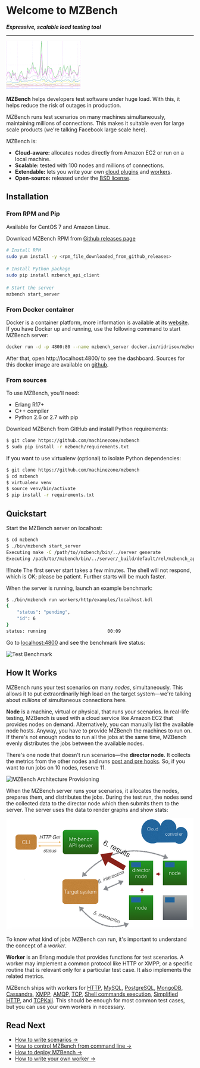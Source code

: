# Welcome to MZBench

***Expressive, scalable load testing tool***

---

![Graphs](images/graphs.gif)

**MZBench** helps developers test software under huge load. With this, it helps reduce the risk of outages in production.

MZBench runs test scenarios on many machines simultaneously, maintaining millions of connections. This makes it suitable even for large scale products (we're talking Facebook large scale here).

MZBench is:

 - **Cloud-aware:** allocates nodes directly from Amazon EC2 or run on a local machine.
 - **Scalable:** tested with 100 nodes and millions of connections.
 - **Extendable:** lets you write your own [cloud plugins](cloud_plugins#how-to-write-a-cloud-plugin) and [workers](workers.md#how-to-write-a-worker).
 - **Open-source:** released under the [BSD license](https://github.com/machinezone/mzbench/blob/master/LICENSE).


## Installation

### From RPM and Pip

Available for CentOS 7 and Amazon Linux.

Download MZBench RPM from [Github releases page](https://github.com/machinezone/mzbench/releases)

```bash
# Install RPM
sudo yum install -y <rpm_file_downloaded_from_github_releases>

# Install Python package
sudo pip install mzbench_api_client

# Start the server
mzbench start_server
```

### From Docker container

Docker is a container platform, more information is available at its [website](https://www.docker.com/). If you have Docker up and running, use the following command to start MZBench server:

```bash
docker run -d -p 4800:80 --name mzbench_server docker.io/ridrisov/mzbench
```

After that, open http://localhost:4800/ to see the dashboard. Sources for this docker image are available on [github](https://github.com/machinezone/mzbench/tree/master/docker).

### From sources

To use MZBench, you'll need:

 - Erlang R17+
 - C++ compiler
 - Python 2.6 or 2.7 with pip

Download MZBench from GitHub and install Python requirements:

```bash
$ git clone https://github.com/machinezone/mzbench
$ sudo pip install -r mzbench/requirements.txt
```

If you want to use virtualenv (optional) to isolate Python dependencies:

```bash
$ git clone https://github.com/machinezone/mzbench
$ cd mzbench
$ virtualenv venv
$ source venv/bin/activate
$ pip install -r requirements.txt
```

## Quickstart

Start the MZBench server on localhost:

```bash
$ cd mzbench
$ ./bin/mzbench start_server
Executing make -C /path/to//mzbench/bin/../server generate
Executing /path/to//mzbench/bin/../server/_build/default/rel/mzbench_api/bin/mzbench_api start
```

!!!note
    The first server start takes a few minutes. The shell will not respond, which is OK; please be patient. Further starts will be much faster.

When the server is running, launch an example benchmark:

```bash
$ ./bin/mzbench run workers/http/examples/localhost.bdl
{
    "status": "pending",
    "id": 6
}
status: running                       00:09
```

Go to [localhost:4800](http://localhost:4800) and see the benchmark live status:

![Test Benchmark](images/test_benchmark.png)


## How It Works

MZBench runs your test scenarios on many *nodes*, simultaneously. This allows it to put extraordinarily high load on the target system—we're talking about *millions* of simultaneous connections here.

**Node** is a machine, virtual or physical, that runs your scenarios. In real-life testing, MZBench is used with a cloud service like Amazon EC2 that provides nodes on demand. Alternatively, you can manually list the available node hosts. Anyway, you have to provide MZBench the machines to run on. If there's not enough nodes to run all the jobs at the same time, MZBench evenly distributes the jobs between the available nodes.

There's one node that doesn't run scenarios—the **director node**. It collects the metrics from the other nodes and runs [post and pre hooks](scenarios/spec.md#pre_hook-and-post_hook). So, if you want to run jobs on 10 nodes, reserve 11.

![MZBench Architecture Provisioning](images/scheme_1.png)

When the MZBench server runs your scenarios, it allocates the nodes, prepares them, and distributes the jobs. During the test run, the nodes send the collected data to the director node which then submits them to the server. The server uses the data to render graphs and show stats:

![MZBench Architecture Running](images/scheme_2.png)

To know what kind of jobs MZBench can run, it's important to understand the concept of a *worker*.

**Worker** is an Erlang module that provides functions for test scenarios. A worker may implement a common protocol like HTTP or XMPP, or a specific routine that is relevant only for a particular test case. It also implements the related metrics.

MZBench ships with workers for [HTTP](../workers/http), [MySQL](../workers/mysql), [PostgreSQL](../workers/pgsql), [MongoDB](../workers/mongo), [Cassandra](../workers/cassandra), [XMPP](../workers/xmpp), [AMQP](../workers/amqp), [TCP](../workers/tcp), [Shell commands execution](../workers/exec), [Simplified HTTP](../workers/simple_http), and [TCPKali](../workers/tcpkali). This should be enough for most common test cases, but you can use your own workers in necessary.


## Read Next

 - [How to write scenarios →](scenarios/tutorial.md)
 - [How to control MZBench from command line →](cli.md)
 - [How to deploy MZBench →](deployment.md)
 - [How to write your own worker →](workers.md#how-to-write-a-worker)

